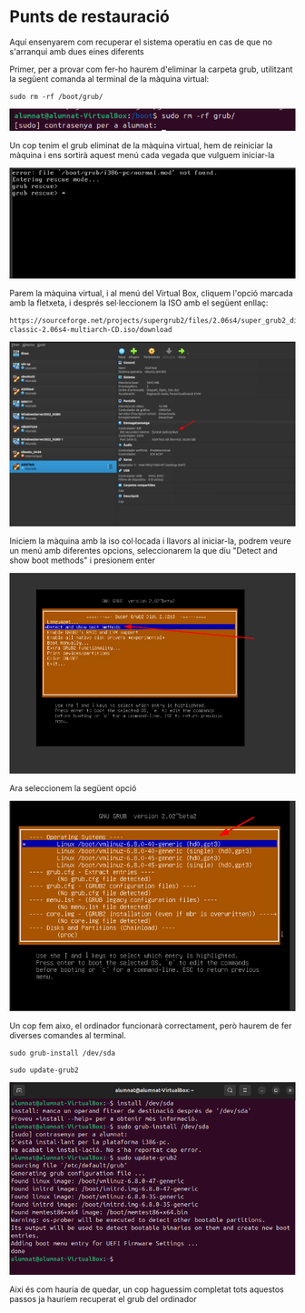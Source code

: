 # Punts de restauració

Aquí ensenyarem com recuperar el sistema operatiu en cas de que no s'arranqui amb dues eines diferents

Primer, per a provar com fer-ho haurem d'eliminar la carpeta grub, utilitzant la següent comanda al terminal de la màquina virtual:


```
sudo rm -rf /boot/grub/
```

![alt text](custom/RemoveGrub.png)

Un cop tenim el grub eliminat de la màquina virtual, hem de reiniciar la màquina i ens sortirà aquest menú cada vegada que vulguem iniciar-la

![alt text](custom/GrubBorrat.png)

Parem la màquina virtual, i al menú del Virtual Box, cliquem l'opció marcada amb la fletxeta, i després sel·leccionem la ISO amb el següent enllaç: 
```
https://sourceforge.net/projects/supergrub2/files/2.06s4/super_grub2_disk_2.06s4/supergrub2-classic-2.06s4-multiarch-CD.iso/download
```

![alt text](custom/Grub.png)

Iniciem la màquina amb la iso col·locada i llavors al iniciar-la, podrem veure un menú amb diferentes opcions, seleccionarem la que diu "Detect and show boot methods" i presionem enter

![alt text](custom/Detect.png)

Ara seleccionem la següent opció

![alt text](custom/grub1.png)

Un cop fem aixo, el ordinador funcionarà correctament, però haurem de fer diverses comandes al terminal.

```
sudo grub-install /dev/sda
```
```
sudo update-grub2
```

![alt text](custom/grub_repair.png)

Aixi és com hauria de quedar, un cop haguessim completat tots aquestos passos ja hauriem recuperat el grub del ordinador